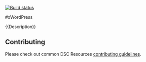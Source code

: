 [![Build status](https://ci.appveyor.com/api/projects/status/ry28ehtnhrybtjti/branch/master?svg=true)](https://ci.appveyor.com/project/PowerShell/xwordpress/branch/master)

#xWordPress

{{Description}}

## Contributing
Please check out common DSC Resources [contributing guidelines](https://github.com/PowerShell/DscResource.Kit/blob/master/CONTRIBUTING.md).
